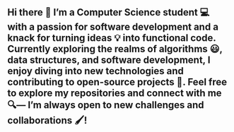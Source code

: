 ## Hi there 👋 I’m a Computer Science student 💻 with a passion for software development and a knack for turning ideas 💡 into functional code. Currently exploring the realms of algorithms 😃, data structures, and software development, I enjoy diving into new technologies and contributing to open-source projects 🎃. Feel free to explore my repositories and connect with me 🔍— I’m always open to new challenges and collaborations 🖌!

<!--
**mevipinmaurya/mevipinmaurya** is a ✨ _special_ ✨ repository because its `README.md` (this file) appears on your GitHub profile.

Here are some ideas to get you started:

- 🔭 I’m currently working on ...
- 🌱 I’m currently learning ...
- 👯 I’m looking to collaborate on ...
- 🤔 I’m looking for help with ...
- 💬 Ask me about ...
- 📫 How to reach me: ...
- 😄 Pronouns: ...
- ⚡ Fun fact: ...
-->
